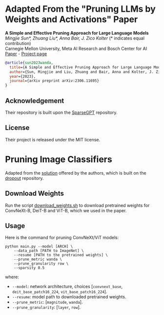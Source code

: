 # Adapted From the "Pruning LLMs by Weights and Activations" Paper

**A Simple and Effective Pruning Approach for Large Language Models** </br>
*Mingjie Sun\*, Zhuang Liu\*, Anna Bair, J. Zico Kolter* (* indicates equal contribution) <br>
Carnegie Mellon University, Meta AI Research and Bosch Center for AI <br>
[Paper](https://arxiv.org/abs/2306.11695) - [Project page](https://eric-mingjie.github.io/wanda/home.html)

```bibtex
@article{sun2023wanda,
  title={A Simple and Effective Pruning Approach for Large Language Models}, 
  author={Sun, Mingjie and Liu, Zhuang and Bair, Anna and Kolter, J. Zico},
  year={2023},
  journal={arXiv preprint arXiv:2306.11695}
}
```

## Acknowledgement

Their repository is built upon the [SparseGPT](https://github.com/IST-DASLab/sparsegpt) repository.

## License

Their project is released under the MIT license.

# Pruning Image Classifiers

Adapted from the [solution](https://github.com/locuslab/wanda) offered by the authors, which is built on
the [dropout](https://github.com/facebookresearch/dropout) repository.

## Download Weights

Run the script [download_weights.sh](download_weights.sh) to download pretrained weights for ConvNeXt-B, DeiT-B and
ViT-B, which we used in the paper.

## Usage

Here is the command for pruning ConvNeXt/ViT models:

```
python main.py --model [ARCH] \
    --data_path [PATH to ImageNet] \
    --resume [PATH to the pretrained weights] \
    --prune_metric wanda \
    --prune_granularity row \
    --sparsity 0.5 
```

where:

- `--model`: network architecture, choices [`convnext_base`, `deit_base_patch16_224`, `vit_base_patch16_224`].
- `--resume`: model path to downloaded pretrained weights.
- `--prune_metric`: [`magnitude`, `wanda`].
- `--prune_granularity`: [`layer`, `row`].
